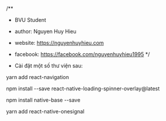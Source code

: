 /**
 * BVU Student
 * author: Nguyen Huy Hieu
 * website: https://nguyenhuyhieu.com
 * facebook: https://facebook.com/nguyenhuyhieu1995
 */



* Cài đặt một số thư viện sau:

yarn add react-navigation

npm install --save react-native-loading-spinner-overlay@latest

npm install native-base --save

yarn add react-native-onesignal